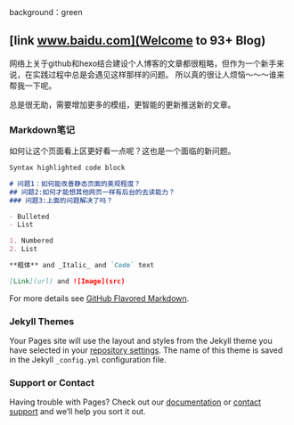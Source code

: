 background：green
## [link www.baidu.com](Welcome to 93+ Blog)

网络上关于github和hexo结合建设个人博客的文章都很粗略，但作为一个新手来说，在实践过程中总是会遇见这样那样的问题。
所以真的很让人烦恼～～～谁来帮我一下呢。

总是很无助，需要增加更多的模组，更智能的更新推送新的文章。

### Markdown笔记

如何让这个页面看上区更好看一点呢？这也是一个面临的新问题。

```markdown
Syntax highlighted code block

# 问题1：如何能改善静态页面的美观程度？
## 问题2:如何才能想其他网页一样有后台的去读能力？
### 问题3:上面的问题解决了吗？

- Bulleted
- List

1. Numbered
2. List

**粗体** and _Italic_ and `Code` text

[Link](url) and ![Image](src)
```

For more details see [GitHub Flavored Markdown](https://guides.github.com/features/mastering-markdown/).

### Jekyll Themes

Your Pages site will use the layout and styles from the Jekyll theme you have selected in your [repository settings](https://github.com/1693/93blog/settings). The name of this theme is saved in the Jekyll `_config.yml` configuration file.

### Support or Contact

Having trouble with Pages? Check out our [documentation](https://help.github.com/categories/github-pages-basics/) or [contact support](https://github.com/contact) and we’ll help you sort it out.
